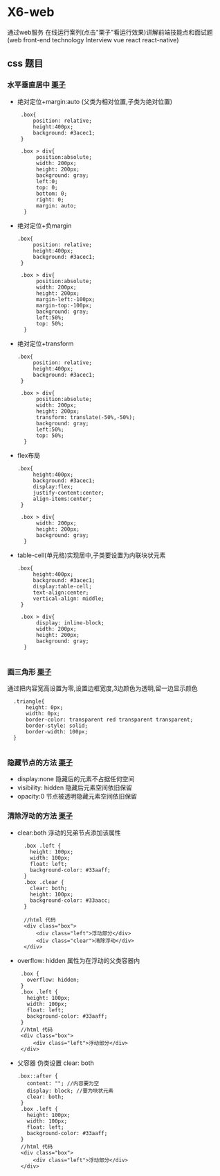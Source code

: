 # X6-web
通过web服务 在线运行案列(点击"栗子"看运行效果)讲解前端技能点和面试题(web front-end technology   Interview  vue react react-native)


## css 题目

### 水平垂直居中 [栗子](http://demo.freelancerman.cn/demo/css/horizontal_vertical_center.html)
* 绝对定位+margin:auto (父类为相对位置,子类为绝对位置)
  ```
   .box{ 
       position: relative;
       height:400px;
       background: #3acec1;
   }

   .box > div{
        position:absolute;
        width: 200px;
        height: 200px;
        background: gray;
        left:0;
        top: 0;
        bottom: 0;
        right: 0;
        margin: auto;
    }
  ```
* 绝对定位+负margin
  ```
  .box{ 
       position: relative;
       height:400px;
       background: #3acec1;
   }

   .box > div{
        position:absolute;
        width: 200px;
        height: 200px;
        margin-left:-100px;
        margin-top:-100px;
        background: gray;
        left:50%;
        top: 50%;
    }
  ``` 
* 绝对定位+transform 
  ```
  .box{ 
       position: relative;
       height:400px;
       background: #3acec1;
   }

   .box > div{
        position:absolute;
        width: 200px;
        height: 200px;
        transform: translate(-50%,-50%);
        background: gray;
        left:50%;
        top: 50%;
    }
  ``` 
* flex布局 
  ```
  .box{ 
       height:400px;
       background: #3acec1;
       display:flex;
       justify-content:center;  
       align-items:center; 
   }

   .box > div{
        width: 200px;
        height: 200px;
        background: gray;
    }
  ``` 
* table-cell(单元格)实现居中,子类要设置为内联块状元素
  ```
  .box{ 
       height:400px;
       background: #3acec1;
       display:table-cell;
       text-align:center;
       vertical-align: middle;
   }

   .box > div{
        display: inline-block;
        width: 200px;
        height: 200px;
        background: gray;
    }
   
  ``` 
### 画三角形 [栗子](http://demo.freelancerman.cn/demo/css/triangle.html)
通过把内容宽高设置为零,设置边框宽度,3边颜色为透明,留一边显示颜色
```
  .triangle{
      height: 0px;
	  width: 0px;
	  border-color: transparent red transparent transparent;
	  border-style: solid;
	  border-width: 100px;
  }
  
```
### 隐藏节点的方法 [栗子](http://demo.freelancerman.cn/demo/css/hide.html)
* display:none 隐藏后的元素不占据任何空间
* visibility: hidden 隐藏后元素空间依旧保留
* opacity:0 节点被透明隐藏元素空间依旧保留

### 清除浮动的方法 [栗子](http://demo.freelancerman.cn/demo/css/float.html)
* clear:both 浮动的兄弟节点添加该属性
  ```
    .box .left {
      height: 100px;
      width: 100px;
      float: left;
      background-color: #33aaff;
    }
    .box .clear {
      clear: both;
      height: 100px;
      background-color: #33aacc;
    }

    //html 代码
    <div class="box">
        <div class="left">浮动部分</div>
        <div class="clear">清除浮动</div>
    </div>
  ```
*  overflow: hidden 属性为在浮动的父类容器内
   ```
    .box {
      overflow: hidden;
    }
    .box .left {
      height: 100px;
      width: 100px;
      float: left;
      background-color: #33aaff;
    }
    //html 代码
    <div class="box">
        <div class="left">浮动部分</div>
    </div>
   ```
*  父容器 伪类设置 clear: both
   ```
   .box::after {
      content: ""; //内容要为空
      display: block; //要为块状元素
      clear: both;
    }
    .box .left {
      height: 100px;
      width: 100px;
      float: left;
      background-color: #33aaff;
    }
    //html 代码
    <div class="box">
        <div class="left">浮动部分</div>
    </div>
     
   ```

